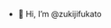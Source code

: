 - 👋 Hi, I’m @zukijifukato

<!-- - 👀 I’m interested in ...
- 🌱 I’m currently learning 
- 💞️ I’m looking to collaborate on ...
- 📫 How to reach me ... -->

<!---
zukijifukato/zukijifukato is a ✨ special ✨ repository because its `README.md` (this file) appears on your GitHub profile.
You can click the Preview link to take a look at your changes.
--->
